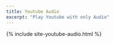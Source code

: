 ```yaml
---
title: Youtube Audio
excerpt: "Play Youtube with only Audio"
---
```


{% include site-youtube-audio.html %}
